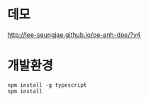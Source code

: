 # 데모
http://lee-seungjae.github.io/oe-anh-doe/?v4

# 개발환경
```
npm install -g typescript
npm install
```


